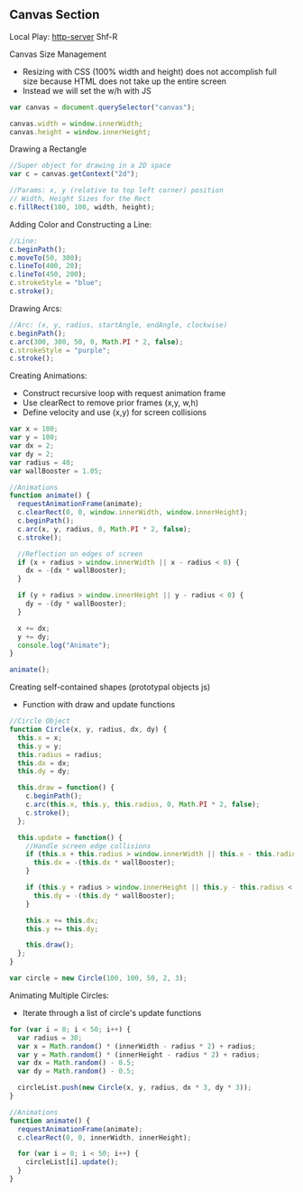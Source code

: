 ## Canvas Section

Local Play:
[http-server](https://www.npmjs.com/package/http-server)
Shf-R

Canvas Size Management

* Resizing with CSS (100% width and height) does not accomplish full size because HTML does not take up the entire screen
* Instead we will set the w/h with JS

```js
var canvas = document.querySelector("canvas");

canvas.width = window.innerWidth;
canvas.height = window.innerHeight;
```

Drawing a Rectangle

```js
//Super object for drawing in a 2D space
var c = canvas.getContext("2d");

//Params: x, y (relative to top left corner) position
// Width, Height Sizes for the Rect
c.fillRect(100, 100, width, height);
```

Adding Color and Constructing a Line:

```js
//Line:
c.beginPath();
c.moveTo(50, 300);
c.lineTo(400, 20);
c.lineTo(450, 200);
c.strokeStyle = "blue";
c.stroke();
```

Drawing Arcs:

```js
//Arc: (x, y, radius, startAngle, endAngle, clockwise)
c.beginPath();
c.arc(300, 300, 50, 0, Math.PI * 2, false);
c.strokeStyle = "purple";
c.stroke();
```

Creating Animations:

* Construct recursive loop with request animation frame
* Use clearRect to remove prior frames (x,y, w,h)
* Define velocity and use (x,y) for screen collisions

```js
var x = 100;
var y = 100;
var dx = 2;
var dy = 2;
var radius = 40;
var wallBooster = 1.05;

//Animations
function animate() {
  requestAnimationFrame(animate);
  c.clearRect(0, 0, window.innerWidth, window.innerHeight);
  c.beginPath();
  c.arc(x, y, radius, 0, Math.PI * 2, false);
  c.stroke();

  //Reflection on edges of screen
  if (x + radius > window.innerWidth || x - radius < 0) {
    dx = -(dx * wallBooster);
  }

  if (y + radius > window.innerHeight || y - radius < 0) {
    dy = -(dy * wallBooster);
  }

  x += dx;
  y += dy;
  console.log("Animate");
}

animate();
```

Creating self-contained shapes (prototypal objects js)

* Function with draw and update functions

```js
//Circle Object
function Circle(x, y, radius, dx, dy) {
  this.x = x;
  this.y = y;
  this.radius = radius;
  this.dx = dx;
  this.dy = dy;

  this.draw = function() {
    c.beginPath();
    c.arc(this.x, this.y, this.radius, 0, Math.PI * 2, false);
    c.stroke();
  };

  this.update = function() {
    //Handle screen edge collisions
    if (this.x + this.radius > window.innerWidth || this.x - this.radius < 0) {
      this.dx = -(this.dx * wallBooster);
    }

    if (this.y + radius > window.innerHeight || this.y - this.radius < 0) {
      this.dy = -(this.dy * wallBooster);
    }

    this.x += this.dx;
    this.y += this.dy;

    this.draw();
  };
}

var circle = new Circle(100, 100, 50, 2, 3);
```

Animating Multiple Circles:

* Iterate through a list of circle's update functions

```js
for (var i = 0; i < 50; i++) {
  var radius = 30;
  var x = Math.random() * (innerWidth - radius * 2) + radius;
  var y = Math.random() * (innerHeight - radius * 2) + radius;
  var dx = Math.random() - 0.5;
  var dy = Math.random() - 0.5;

  circleList.push(new Circle(x, y, radius, dx * 3, dy * 3));
}

//Animations
function animate() {
  requestAnimationFrame(animate);
  c.clearRect(0, 0, innerWidth, innerHeight);

  for (var i = 0; i < 50; i++) {
    circleList[i].update();
  }
}
```
